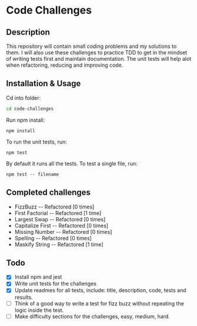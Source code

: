 # Code Challenges

## Description
This repository will contain small coding problems and my solutions to them. I will also use these challenges to practice TDD to get in the mindset of writing tests first and maintain documentation. The unit tests will help alot when refactoring, reducing and improving code.


## Installation & Usage

Cd into folder:
```sh
cd code-challenges
```
Run npm install:
```
npm install
```
To run the unit tests, run:
```
npm test
```
By default it runs all the tests. To test a single file, run:
```
npm test -- filename
```

## Completed challenges

- FizzBuzz -- Refactored [0 times]
- First Factorial -- Refactored [1 time]
- Largest Swap -- Refactored [0 times]
- Capitalize First -- Refactored [0 times]
- Missing Number -- Refactored [0 times]
- Spelling -- Refactored [0 times]
- Maskify String -- Refactored [1 time]

## Todo
- [x] Install npm and jest
- [x] Write unit tests for the challenges
- [x] Update readmes for all tests, include: title, description, code, tests and results.
- [ ] Think of a good way to write a test for fizz buzz without repeating the logic inside the test.
- [ ] Make difficulty sections for the challenges, easy, medium, hard.
